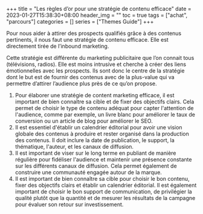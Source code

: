 +++
title = "Les règles d’or pour une stratégie de contenu efficace"
date = 2023-01-27T15:38:30+08:00
header_img = ""
toc = true
tags = ["achat", "parcours"]
categories = []
series = ["Themes Guide"]
+++

Pour nous aider à attirer des prospects qualifiés grâce à des contenus pertinents, il nous faut une stratégie de contenu efficace. Elle est directement tirée de l’inbound marketing.

Cette stratégie est différente du marketing publicitaire que l’on connait tous (télévisions, radios). Elle est moins intrusive et cherche à créer des liens émotionnelles avec les prospects. Ils sont donc le centre de la stratégie dont le but est de fournir des contenus avec de la plus-value qui va permettre d’attirer l’audience plus près de ce qu’on propose.

1. Pour élaborer une stratégie de content marketing efficace, il est important de bien connaître sa cible et de fixer des objectifs clairs. Cela permet de choisir le type de contenu adéquat pour capter l'attention de l'audience, comme par exemple, un livre blanc pour améliorer le taux de conversion ou un article de blog pour améliorer le SEO.
2. Il est essentiel d'établir un calendrier éditorial pour avoir une vision globale des contenus à produire et rester organisé dans la production des contenus. Il doit inclure la date de publication, le support, la thématique, l'auteur, et les canaux de diffusion.
3. Il est important de viser sur le long terme en publiant de manière régulière pour fidéliser l'audience et maintenir une présence constante sur les différents canaux de diffusion. Cela permet également de construire une communauté engagée autour de la marque.
4. Il est important de bien connaître sa cible pour choisir le bon contenu, fixer des objectifs clairs et établir un calendrier éditorial. Il est également important de choisir le bon support de communication, de privilégier la qualité plutôt que la quantité et de mesurer les résultats de la campagne pour évaluer son retour sur investissement.